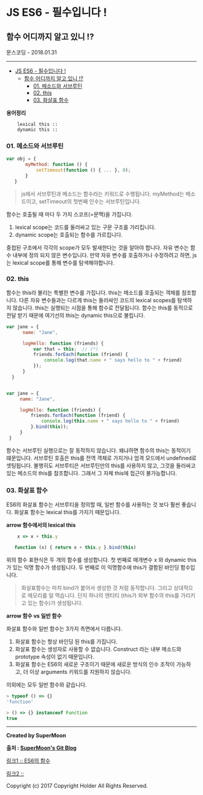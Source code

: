 # JS ES6 - 필수입니다 !
## 함수 어디까지 알고 있니 !?

<div class="pull-right"> 문스코딩 - 2018.01.31 </div>

---

<!-- @import "[TOC]" {cmd="toc" depthFrom=1 depthTo=6 orderedList=false} -->
<!-- code_chunk_output -->

* [JS ES6 - 필수입니다 !](#js-es6-필수입니다)
	* [함수 어디까지 알고 있니 !?](#함수-어디까지-알고-있니)
		* [01. 메소드와 서브루틴](#01-메소드와-서브루틴)
		* [02. this](#02-this)
		* [03. 화살표 함수](#03-화살표-함수)

<!-- /code_chunk_output -->


**용어정리**
```
    lexical this ::
    dynamic this ::
```

### 01. 메소드와 서브루틴

```js
var obj = {
       myMethod: function () {
           setTimeout(function () { ... }, 0);
       }
   }
```

> js에서 서브루틴과 메소드는 함수라는 키워드로 수행됩니다.
> myMethod는 메소드이고, setTimeout의 첫번째 인수는 서브루틴입니다.

함수는 호출될 때 마다 두 가지 스코프(=문맥)을 가집니다.

1. lexical scope는 코드를 둘러싸고 있는 구문 구조를 가리킵니다.
2. dynamic scope는 호출되는 함수를 가르킵니다.

중첩된 구조에서 각각의 scope가 모두 발새한다는 것을 알아야 합니다.
자유 변수는 함수 내부에 정의 되지 않은 변수입니다.
만약 자유 변수를 호출하거나 수정하려고 하면, js는 lexical scope를 통해 변수를 탐색해야합니다.




### 02. this

함수는 this라 불리는 특별한 변수를 가집니다.
this는 메소드를 호출되는 객체를 참조합니다.
다른 자유 변수들과는 다르게 this는 둘러싸인 코드의 lexical scopes를 탐색하지 않습니다.
this는 실행되는 시점을 통해 함수로 전달됩니다.
함수는 this를 동적으로 전달 받기 때문에 여기선의 this는 dynamic this으로 불립니다.

```js
var jane = {
      name: "Jane",

      logHello: function (friends) {
          var that = this;  // (*)
          friends.forEach(function (friend) {
              console.log(that.name + " says hello to " + friend)
          });
      }
  }


var jane = {
     name: "Jane",

     logHello: function (friends) {
         friends.forEach(function (friend) {
             console.log(this.name + " says hello to " + friend)
         }.bind(this));
     }
 }
```

함수는 서브루틴 실행으로는 잘 동작하지 않습니다.
왜냐하면 함수의 this는 동적이기 떄문입니다.
서브루틴 호출은 this를 전역 객체로 가지거나 엄격 모드에서 undefined로 셋팅됩니다.
불행히도 서브루티은 서브루틴만의 this를 사용하지 않고,
그것을 둘러싸고 있는 메소드의 this를 참조합니다. 그래서 그  자체 this에 접근이 불가능합니다.




### 03. 화살표 함수

ES6의 화살표 함수는 서브루티을 정의할 때, 일반 함수를 사용하는 것 보다 훨씬 좋습니다.
화살표 함수는 lexical this를 가지기 때문입니다.

**arrow 함수에서의 lexical this**

```js
    x => x + this.y

   function (x) { return x + this.y }.bind(this)
```
위의 함수 표현식은 두 개의 함수를 생성합니다.
첫 번째로 매개변수 x 와 dynamic this 가 있는 익명 함수가 생성됩니다.
두 번째로 이 익명함수에 this가 결함된 바인딩 함수입니다.

> 화살표함수는 마치 bind가 붙어서 생성한 것 처럼 동작합니다.
> 그리고 상대적으로 메모리를 덜 먹습니다. 단지 하나의 엔티티 (this가 외부 함수의 this를 가리키고 있는 함수)가 생성됩니다.

**arrow 함수 vs 일반 함수**

화살표 함수와 일반 함수는 3가지 측면에서 다릅니다.
1. 화살표 함수는 항상 바인딩 된 this를 가집니다.
2. 화살표 함수는 생성자로 사용할 수 없습니다. Construct 라는 내부 메소드와 prototype 속성이 없기 때문입니다.
3. 화살표 함수는 ES6의 새로운 구조이기 때문에 새로운 방식의 인수 조작이 가능하고, 더 이상 arguments 키워드를 지원하지 않습니다.

이외에는 모두 일반 함수와 같습니다.
```js
> typeof () => {}
'function'

> () => {} instanceof Function
true
```

---

**Created by SuperMoon**

**출처 : [SuperMoon's Git Blog](https://github.com/jm921106)**

[링크1 :: ES6의 함수 ](http://webframeworks.kr/tutorials/translate/arrow-function/)

[링크2 :: ]()


Copyright (c) 2017 Copyright Holder All Rights Reserved.
